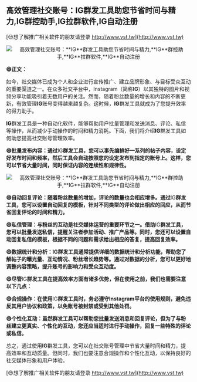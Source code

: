 ## **高效管理社交账号：**IG**群发工具助您节省时间与精力,**IG**群控助手,**IG**拉群软件,**IG**自动注册**

[😍想了解推广相关软件的朋友请登录 http://www.vst.tw](http://www.vst.tw)

 <center><img src="https://vst.tw/MP4/tuiguang/png/0.png" alt="高效管理社交账号：**IG**群发工具助您节省时间与精力,**IG**群控助手,**IG**拉群软件,**IG**自动注册"></center>

**😄正文：**

如今，社交媒体已成为个人和企业进行宣传推广、建立品牌形象、与目标受众互动的重要渠道之一。在众多社交平台中，Instagram（简称**IG**）以其独特的图片和视频分享功能吸引着无数用户的关注。然而，随着粉丝数量的增长和内容的不断更新，有效管理**IG**账号变得越来越复杂。这时候，**IG**群发工具就成为了您提升效率的得力助手。

**IG**群发工具是一种自动化软件，能够帮助用户批量管理和发送消息、评论、私信等操作，从而减少手动操作的时间和精力消耗。下面，我们将介绍**IG**群发工具如何助您提高社交账号管理效率。

**😄批量发布内容：通过**IG**群发工具，您可以事先编排好一系列的帖子内容，设定好发布时间和频率，然后工具会自动按照您的设定发布到指定的账号上。这样，您可以节省大量时间，同时保证内容的连续性和规律性。**

 <center><img src="https://vst.tw/MP4/tuiguang/png/3.png" alt="高效管理社交账号：**IG**群发工具助您节省时间与精力,**IG**群控助手,**IG**拉群软件,**IG**自动注册"></center>

**😄自动回复评论：随着粉丝数量的增加，评论的数量也会相应增多。通过**IG**群发工具，您可以设置自动回复的模板，针对不同类型的评论做出相应的回应，从而节省回复评论的时间和精力。**

**😄私信管理：与粉丝的互动是社交媒体运营的重要环节之一。借助**IG**群发工具，您可以批量发送私信，提醒关注者参加活动、推广产品等。同时，您还可以设置自动回复私信的模板，根据不同的问题和需求给出相应的答复，提高回复效率。**

**😄数据统计和分析：**IG**群发工具通常提供详细的数据统计和分析功能，帮助您了解帖子的曝光量、互动情况、粉丝增长趋势等。通过对数据的分析，您可以更好地调整内容策略，提升账号的影响力和受众互动度。**

**😄尽管**IG**群发工具在提高效率方面有诸多优势，但在使用之前，我们也需要注意以下几点：**

**😄合规操作：在使用**IG**群发工具时，务必遵守Instagram平台的使用规则，避免违反其用户协议和政策，以免账号被封禁或受到其他处罚。**

**😄个性化互动：虽然群发工具可以帮助您批量发送消息和回复评论，但为了与粉丝建立更真实、个性化的互动，您还应当适时进行手动操作，回复一些特殊的评论或私信。**

总之，通过使用**IG**群发工具，您可以在社交账号管理中节省大量时间和精力，提高效率和互动质量。但同时，我们也要注意合规操作和个性化互动，以保持良好的社交媒体形象和用户体验。

[😍想了解推广相关软件的朋友请登录 http://www.vst.tw](http://www.vst.tw)



